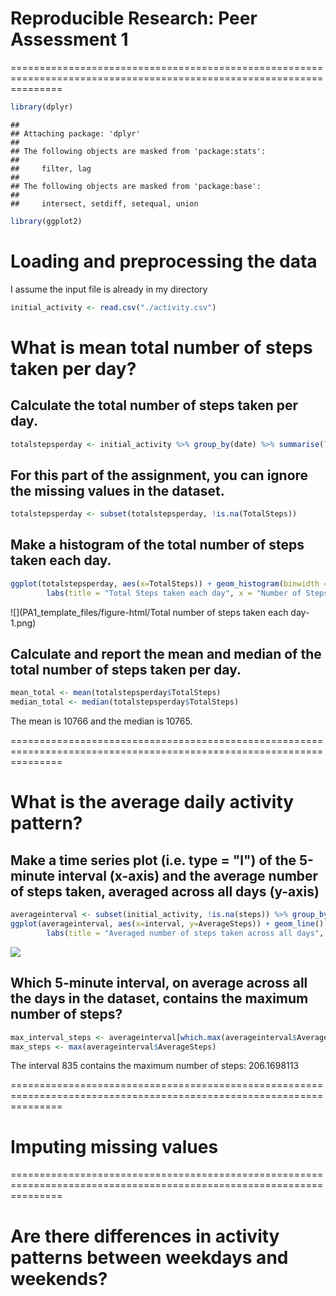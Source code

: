# Reproducible Research: Peer Assessment 1
=====================================================================================================================

```r
library(dplyr)
```

```
## 
## Attaching package: 'dplyr'
## 
## The following objects are masked from 'package:stats':
## 
##     filter, lag
## 
## The following objects are masked from 'package:base':
## 
##     intersect, setdiff, setequal, union
```

```r
library(ggplot2)
```
# Loading and preprocessing the data

I assume the input file is already in my directory

```r
initial_activity <- read.csv("./activity.csv")
```

# What is mean total number of steps taken per day?

## Calculate the total number of steps taken per day.

```r
totalstepsperday <- initial_activity %>% group_by(date) %>% summarise(TotalSteps = sum(steps))
```

## For this part of the assignment, you can ignore the missing values in the dataset.

```r
totalstepsperday <- subset(totalstepsperday, !is.na(TotalSteps))
```

## Make a histogram of the total number of steps taken each day.

```r
ggplot(totalstepsperday, aes(x=TotalSteps)) + geom_histogram(binwidth = 400) +
        labs(title = "Total Steps taken each day", x = "Number of Steps", y = "Number of days (frequency)")
```

![](PA1_template_files/figure-html/Total number of steps taken each day-1.png) 

## Calculate and report the mean and median of the total number of steps taken per day.

```r
mean_total <- mean(totalstepsperday$TotalSteps)
median_total <- median(totalstepsperday$TotalSteps)
```

The mean is 10766 and the median is 10765.

=====================================================================================================================

# What is the average daily activity pattern?

## Make a time series plot (i.e. type = "l") of the 5-minute interval (x-axis) and the average number of steps taken, averaged across all days (y-axis)

```r
averageinterval <- subset(initial_activity, !is.na(steps)) %>% group_by(interval) %>% summarise(AverageSteps = mean(steps))
ggplot(averageinterval, aes(x=interval, y=AverageSteps)) + geom_line() +
        labs(title = "Averaged number of steps taken across all days", x = "5-minute intervals", y = "Averaged Steps")
```

![](PA1_template_files/figure-html/unnamed-chunk-6-1.png) 

## Which 5-minute interval, on average across all the days in the dataset, contains the maximum number of steps?

```r
max_interval_steps <- averageinterval[which.max(averageinterval$AverageSteps),1]
max_steps <- max(averageinterval$AverageSteps)
```
The interval 835 contains the maximum number of steps: 206.1698113

=====================================================================================================================

# Imputing missing values


=====================================================================================================================

# Are there differences in activity patterns between weekdays and weekends?
